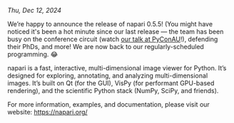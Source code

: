 
*Thu, Dec 12, 2024*

We’re happy to announce the release of napari 0.5.5! (You might have noticed it's been a hot minute since our last release — the team has been busy on the conference circuit (watch [our talk at PyConAU](https://youtu.be/EYmTLGwScBI?si=5SUqxVYuhyAmlD6H)!), defending their PhDs, and more! We are now back to our regularly-scheduled programming. 😂

napari is a fast, interactive, multi-dimensional image viewer for Python. It’s designed for exploring, annotating, and analyzing multi-dimensional images. It’s built on Qt (for the GUI), VisPy (for performant GPU-based rendering), and the scientific Python stack (NumPy, SciPy, and friends).

For more information, examples, and documentation, please visit our website: https://napari.org/
